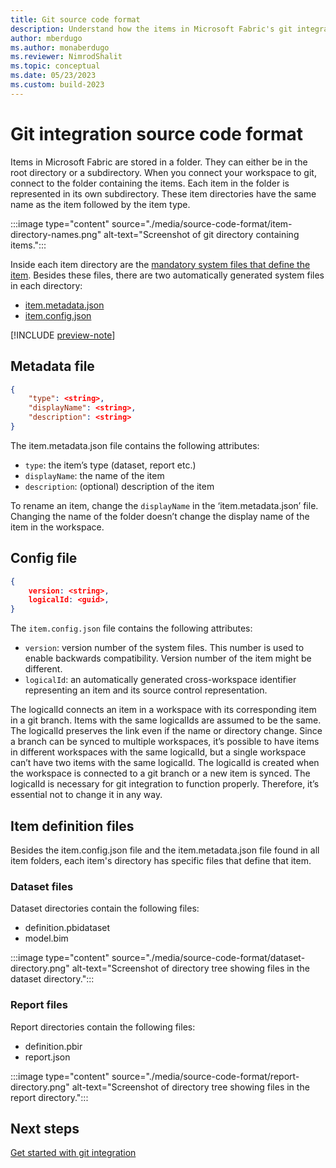 ```yaml
---
title: Git source code format
description: Understand how the items in Microsoft Fabric's git integration tool are structured
author: mberdugo
ms.author: monaberdugo
ms.reviewer: NimrodShalit
ms.topic: conceptual 
ms.date: 05/23/2023
ms.custom: build-2023
---
```


# Git integration source code format

Items in Microsoft Fabric are stored in a folder. They can either be in the root directory or a subdirectory. When you connect your workspace to git, connect to the folder containing the items. Each item in the folder is represented in its own subdirectory. These item directories have the same name as the item followed by the item type.

:::image type="content" source="./media/source-code-format/item-directory-names.png" alt-text="Screenshot of git directory containing items.":::

Inside each item directory are the [mandatory system files that define the item](/power-bi/developer/projects/projects-overview). Besides these files, there are two automatically generated system files in each directory:

- [item.metadata.json](#metadata-file)
- [item.config.json](#config-file)

[!INCLUDE [preview-note](../../includes/preview-note.md)]

## Metadata file

```json
{ 
    "type": <string>, 
    "displayName": <string>,
    "description": <string>
} 
```

The item.metadata.json file contains the following attributes:

- `type`: the item’s type (dataset, report etc.)
- `displayName`: the name of the item
- `description`: (optional) description of the item

To rename an item, change the `displayName` in the ‘item.metadata.json’ file. Changing the name of the folder doesn’t change the display name of the item in the workspace.

## Config file

```json
{ 
    version: <string>, 
    logicalId: <guid>, 
} 
```

The `item.config.json` file contains the following attributes:

- `version`: version number of the system files. This number is used to enable backwards compatibility. Version number of the item might be different.
- `logicalId`: an automatically generated cross-workspace identifier representing an item and its source control representation.

The logicalId connects an item in a workspace with its corresponding item in a git branch. Items with the same logicalIds are assumed to be the same. The logicalId preserves the link even if the name or directory change. Since a branch can be synced to multiple workspaces, it’s possible to have items in different workspaces with the same logicalId, but a single workspace can’t have two items with the same logicalId. The logicalId is created when the workspace is connected to a git branch or a new item is synced. The logicalId is necessary for git integration to function properly. Therefore, it’s essential not to change it in any way.

## Item definition files

Besides the item.config.json file and the item.metadata.json file found in all item folders, each item's directory has specific files that define that item.

### Dataset files

Dataset directories contain the following files:

- definition.pbidataset
- model.bim

:::image type="content" source="./media/source-code-format/dataset-directory.png" alt-text="Screenshot of directory tree showing files in the dataset directory.":::

### Report files

Report directories contain the following files:

- definition.pbir
- report.json

:::image type="content" source="./media/source-code-format/report-directory.png" alt-text="Screenshot of directory tree showing files in the report directory.":::

## Next steps

[Get started with git integration](./git-get-started.md)
